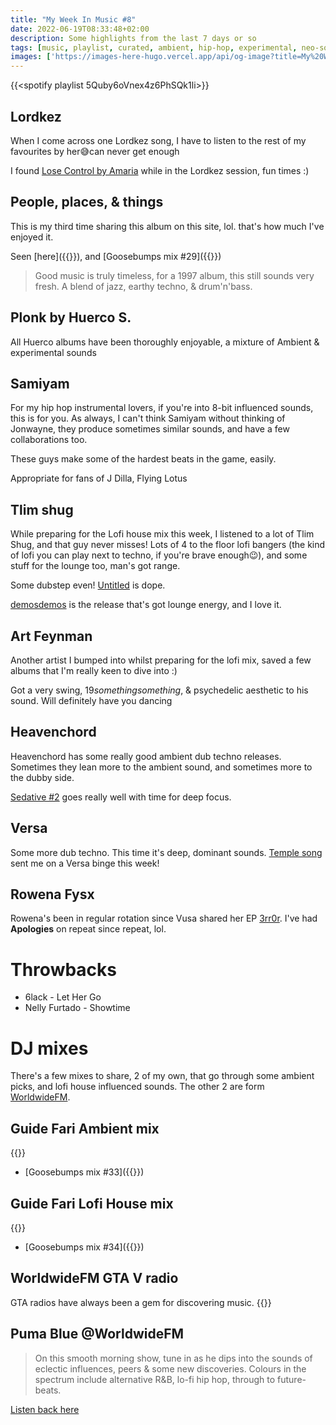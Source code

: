 ```yaml
---
title: "My Week In Music #8"
date: 2022-06-19T08:33:48+02:00
description: Some highlights from the last 7 days or so
tags: [music, playlist, curated, ambient, hip-hop, experimental, neo-soul, rnb, lofi]
images: ['https://images-here-hugo.vercel.app/api/og-image?title=My%20Week%20In%20Music%20%238']
---
```


{{<spotify playlist 5Quby6oVnex4z6PhSQk1li>}}

## Lordkez
When I come across one Lordkez song, I have to listen to the rest of my favourites by her😅can never get enough

I found [Lose Control by Amaria](https://open.spotify.com/track/4fVXcxsXPW5lhy5ut9biHB?si=6b84d1e56f7f4ac8) while in the Lordkez session, fun times :)

## People, places, & things
This is my third time sharing this album on this site, lol. that's how much I've enjoyed it.

Seen [here]({{<ref my-week-in-music-fri-08-april-22>}}), and [Goosebumps mix #29]({{<ref gb29>}})

> Good music is truly timeless, for a 1997 album, this still sounds very fresh. A blend of jazz, earthy techno, & drum'n'bass.
## Plonk by Huerco S.
All Huerco albums have been thoroughly enjoyable, a mixture of Ambient & experimental sounds

## Samiyam
For my hip hop instrumental lovers, if you're into 8-bit influenced sounds, this is for you. As always, I can't think Samiyam without thinking of Jonwayne, they produce sometimes similar sounds, and have a few collaborations too.

These guys make some of the hardest beats in the game, easily.

Appropriate for fans of J Dilla, Flying Lotus

## Tlim shug
While preparing for the Lofi house mix this week, I listened to a lot of Tlim Shug, and that guy never misses! Lots of 4 to the floor lofi bangers (the kind of lofi you can play next to techno, if you're brave enough😉), and some stuff for the lounge too, man's got range. 

Some dubstep even! [Untitled](https://open.spotify.com/track/0QJ6AaLgU44YnskguHSVFY?si=6450d1b6518045c8) is dope.

[demosdemos](https://tlimshug.bandcamp.com/album/demosdemos) is the release that's got lounge energy, and I love it.

## Art Feynman
Another artist I bumped into whilst preparing for the lofi mix, saved a few albums that I'm really keen to dive into :)

Got a very swing, 19*somethingsomething*, & psychedelic aesthetic to his sound. Will definitely have you dancing

## Heavenchord
Heavenchord has some really good ambient dub techno releases. Sometimes they lean more to the ambient sound, and sometimes more to the dubby side. 

[Sedative #2](https://open.spotify.com/album/5SlLdxzm56DRe0ABywcCiq?si=UPb5RMACQmqGmbSWphJ2IA) goes really well with time for deep focus.

## Versa
Some more dub techno. This time it's deep, dominant sounds. [Temple song](https://open.spotify.com/track/6NPRcKOYbD2rp8AVJr8VPp?si=a39b25db1855473f) sent me on a Versa binge this week!


## Rowena Fysx
Rowena's been in regular rotation since Vusa shared her EP [3rr0r](https://open.spotify.com/album/1cem9I2x2idLH5n3Vz4CNx?si=irQyEEClTeiTBnYA6PExPw). I've had **Apologies** on repeat since repeat, lol.

# Throwbacks
- 6lack - Let Her Go
- Nelly Furtado - Showtime

# DJ mixes 
There's a few mixes to share, 2 of my own, that go through some ambient picks, and lofi house influenced sounds. The other 2 are form [WorldwideFM](https://worldwidefm.net/).

## Guide Fari Ambient mix
{{<youtube QuUAIQbLsVE>}}
- [Goosebumps mix #33]({{<ref gb33>}})

## Guide Fari Lofi House mix
{{<youtube Wq3c497KXps>}}
- [Goosebumps mix #34]({{<ref gb34>}})

## WorldwideFM GTA V radio
GTA radios have always been a gem for discovering music.
{{<youtube fYi-ZoglszY>}}

## Puma Blue @WorldwideFM
> On this smooth morning show, tune in as he dips into the sounds of eclectic influences, peers & some new discoveries. Colours in the spectrum include alternative R&B, lo-fi hip hop, through to future-beats.

[Listen back here](https://worldwidefm.net/episode/blueish-puma-blue-2)